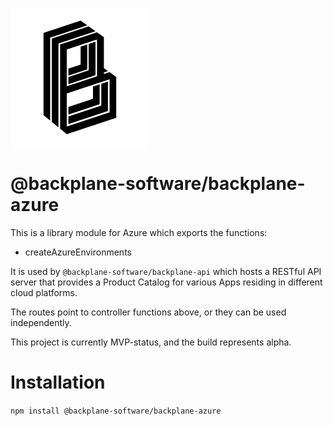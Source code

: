 ![Backplane Logo](backplane-logo.svg)

# @backplane-software/backplane-azure

This is a library module for Azure which exports the functions:

- createAzureEnvironments

It is used by `@backplane-software/backplane-api` which hosts a RESTful API server that provides a Product Catalog for various Apps residing in different cloud platforms.

The routes point to controller functions above, or they can be used independently.

This project is currently MVP-status, and the build represents alpha.

# Installation

`npm install @backplane-software/backplane-azure`
